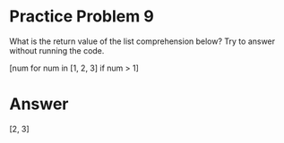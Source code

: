 # Practice Problem 9
What is the return value of the list comprehension below? Try to answer without running the code.

[num for num in [1, 2, 3] if num > 1]

# Answer
[2, 3]